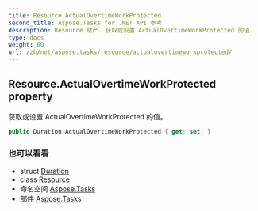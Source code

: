 ```yaml
---
title: Resource.ActualOvertimeWorkProtected
second_title: Aspose.Tasks for .NET API 参考
description: Resource 财产. 获取或设置 ActualOvertimeWorkProtected 的值
type: docs
weight: 60
url: /zh/net/aspose.tasks/resource/actualovertimeworkprotected/
---
```

## Resource.ActualOvertimeWorkProtected property

获取或设置 ActualOvertimeWorkProtected 的值。

```csharp
public Duration ActualOvertimeWorkProtected { get; set; }
```

### 也可以看看

* struct [Duration](../../duration/)
* class [Resource](../)
* 命名空间 [Aspose.Tasks](../../resource/)
* 部件 [Aspose.Tasks](../../../)


